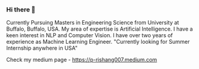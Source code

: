 ### Hi there 👋  

Currently Pursuing Masters in Engineering Science from University at Buffalo, Buffalo, USA. 
My area of expertise is Artificial Intelligence. I have a keen interest in NLP and Computer Vision.
I have over two years of experience as Machine Learning Engineer.
 "Currently looking for Summer Internship anywhere in USA"

Check my medium page - https://p-rishang007.medium.com

<!--
**Rishang007/Rishang007** is a ✨ _special_ ✨ repository because its `README.md` (this file) appears on your GitHub profile.

Here are some ideas to get you started:

- 🔭 I’m currently working on ...
- 🌱 I’m currently learning ...
- 👯 I’m looking to collaborate on ...
- 🤔 I’m looking for help with ...
- 💬 Ask me about ...
- 📫 How to reach me: ...
- 😄 Pronouns: ...
- ⚡ Fun fact: ...
-->
